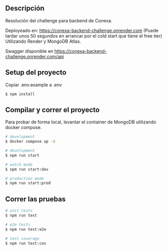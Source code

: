 ## Descripción

Resolución del challenge para backend de Conexa.

Deployeado en: https://conexa-backend-challenge.onrender.com (Puede tardar unos 50 segundos en arrancar por el cold start que tiene el free tier)
Utilizando Render y MongoDB Atlas.

Swagger disponible en https://conexa-backend-challenge.onrender.com/api

## Setup del proyecto

Copiar .env.example a .env

```bash
$ npm install
```

## Compilar y correr el proyecto

Para probar de forma local, levantar el container de MongoDB utilizando docker compose.

```bash
# development
$ docker compose up -d
```

```bash
# development
$ npm run start

# watch mode
$ npm run start:dev

# production mode
$ npm run start:prod
```

## Correr las pruebas

```bash
# unit tests
$ npm run test

# e2e tests
$ npm run test:e2e

# test coverage
$ npm run test:cov
```
